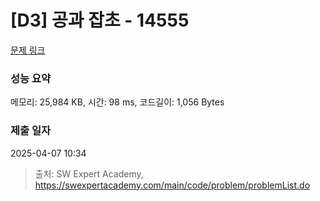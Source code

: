 # [D3] 공과 잡초 - 14555 

[문제 링크](https://swexpertacademy.com/main/code/problem/problemDetail.do?contestProbId=AYGtoa3qARcDFARC) 

### 성능 요약

메모리: 25,984 KB, 시간: 98 ms, 코드길이: 1,056 Bytes

### 제출 일자

2025-04-07 10:34



> 출처: SW Expert Academy, https://swexpertacademy.com/main/code/problem/problemList.do